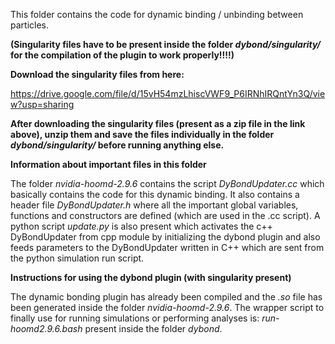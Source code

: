 This folder contains the code for dynamic binding / unbinding between particles. 

**(Singularity files have to be present inside the folder *dybond/singularity/* for the compilation of the plugin to work properly!!!!)**

**Download the singularity files from here:**

https://drive.google.com/file/d/15vH54mzLhiscVWF9_P6IRNhIRQntYn3Q/view?usp=sharing


**After downloading the singularity files (present as a zip file in the link above), unzip them and save the files individually in the folder *dybond/singularity/* before running anything else.**


**Information about important files in this folder**

The folder *nvidia-hoomd-2.9.6* contains the script *DyBondUpdater.cc* which basically contains the code for this dynamic binding. It also contains a header file *DyBondUpdater.h* where all the important global variables, functions and constructors are defined (which are used in the .cc script). A python script *update.py* is also present which activates the c++ DyBondUpdater from cpp module by initializing the dybond plugin and also feeds parameters to the DyBondUpdater written in C++ which are sent from the python simulation run script. 


**Instructions for using the dybond plugin (with singularity present)**

The dynamic bonding plugin has already been compiled and the *.so* file has been generated inside the folder *nvidia-hoomd-2.9.6*. 
The wrapper script to finally use for running simulations or performing analyses is: *run-hoomd2.9.6.bash* present inside the folder *dybond*.



